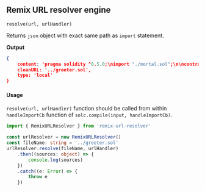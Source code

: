 ## Remix URL resolver engine

`resolve(url, urlHandler)`

Returns `json` object with exact same path as `import` statement.

**Output**
```json
{
	content: 'pragma solidity ^0.5.0;\nimport "./mortal.sol";\n\ncontract Greeter is Mortal {\n    /* Define variable greeting of the type string */\n    string greeting;\n\n    /* This runs when the contract is executed */\n    constructor(string memory _greeting) public {\n        greeting = _greeting;\n    }\n\n    /* Main function */\n    function greet() public view returns (string memory) {\n        return greeting;\n    }\n}\n',
    cleanURL: '../greeter.sol',
    type: 'local'
}
```

#### Usage

`resolve(url, urlHandler)` function should be called from within `handleImportCb` function of `solc.compile(input, handleImportCb)`.

```ts
import { RemixURLResolver } from 'remix-url-resolver'

const urlResolver = new RemixURLResolver()
const fileName: string = '../greeter.sol'
urlResolver.resolve(fileName, urlHandler)
	.then((sources: object) => {
		console.log(sources)
	})
	.catch((e: Error) => {
		throw e
	})
```
